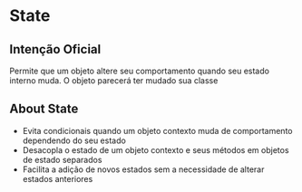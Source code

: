 # State

## Intenção Oficial

Permite que um objeto altere seu comportamento quando seu estado interno muda. O objeto parecerá ter mudado sua classe

## About State

- Evita condicionais quando um objeto contexto muda de comportamento dependendo do seu estado
- Desacopla o estado de um objeto contexto e seus métodos em objetos de estado separados
- Facilita a adição de novos estados sem a necessidade de alterar estados anteriores